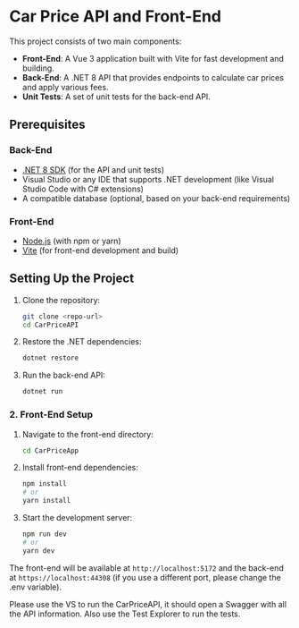 
# Car Price API and Front-End

This project consists of two main components:

- **Front-End**: A Vue 3 application built with Vite for fast development and building.
- **Back-End**: A .NET 8 API that provides endpoints to calculate car prices and apply various fees.
- **Unit Tests**: A set of unit tests for the back-end API.

## Prerequisites

### Back-End
- [.NET 8 SDK](https://dotnet.microsoft.com/download/dotnet) (for the API and unit tests)
- Visual Studio or any IDE that supports .NET development (like Visual Studio Code with C# extensions)
- A compatible database (optional, based on your back-end requirements)

### Front-End
- [Node.js](https://nodejs.org/) (with npm or yarn)
- [Vite](https://vitejs.dev/) (for front-end development and build)

## Setting Up the Project

1. Clone the repository:
   ```bash
   git clone <repo-url>
   cd CarPriceAPI
   ```

2. Restore the .NET dependencies:
   ```bash
   dotnet restore
   ```

3. Run the back-end API:
   ```bash
   dotnet run
   ```
### 2. Front-End Setup

1. Navigate to the front-end directory:
   ```bash
   cd CarPriceApp
   ```
2. Install front-end dependencies:
   ```bash
   npm install
   # or
   yarn install
   ```

3. Start the development server:
   ```bash
   npm run dev
   # or
   yarn dev
   ```

The front-end will be available at `http://localhost:5172` and the back-end at `https://localhost:44308` (if you use a different port, please change the .env variable).

Please use the VS to run the CarPriceAPI, it should open a Swagger with all the API information. Also use the Test Explorer to run the tests.